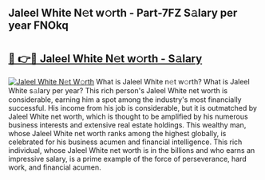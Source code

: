 ## Jaleel White N𝚎t w𝚘rth - Part-7FZ S𝚊lary per year FNOkq

# <h2><a href="http://gc4z0qy.nevu.top/?p=Jaleel+White">🔗 👉🔴 Jaleel White N𝚎t w𝚘rth - S𝚊lary</a></h2>

[![Jaleel White N𝚎t W𝚘rth](https://i.imgur.com/Oavwk0R.jpeg)](http://gc4z0qy.nevu.top/?p=Jaleel+White)
What is Jaleel White n𝚎t w𝚘rth? What is Jaleel White s𝚊lary per year?
This rich person's Jaleel White net worth is considerable, earning him a spot among the industry's most financially successful. His income from his job is considerable, but it is outmatched by Jaleel White net worth, which is thought to be amplified by his numerous business interests and extensive real estate holdings. This wealthy man, whose Jaleel White net worth ranks among the highest globally, is celebrated for his business acumen and financial intelligence. This rich individual, whose Jaleel White net worth is in the billions and who earns an impressive salary, is a prime example of the force of perseverance, hard work, and financial acumen.
